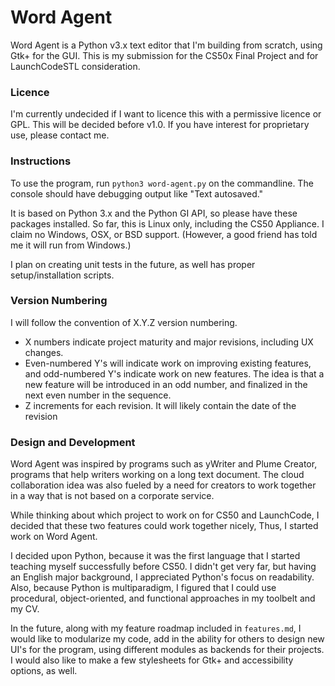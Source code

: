 # Word Agent

Word Agent is a Python v3.x text editor that I'm building from scratch,
using Gtk+ for the GUI. This is my submission for the CS50x Final
Project and for LaunchCodeSTL consideration.

### Licence

I'm currently undecided if I want to licence this with a permissive
licence or GPL. This will be decided before v1.0. If you have interest
for proprietary use, please contact me.

### Instructions

To use the program, run `python3 word-agent.py` on the commandline. The
console should have debugging output like "Text autosaved."

It is based on Python 3.x and the Python GI API, so please have these
packages installed. So far, this is Linux only, including the CS50
Appliance. I claim no Windows, OSX, or BSD support. (However, a
good friend has told me it will run from Windows.)

I plan on creating unit tests in the future, as well has proper
setup/installation scripts.

### Version Numbering

I will follow the convention of X.Y.Z version numbering.
* X numbers indicate project maturity and major revisions, including UX
changes.
* Even-numbered Y's will indicate work on improving existing features,
and odd-numbered Y's indicate work on new features. The idea is that a
new feature will be introduced in an odd number, and finalized in the
next even number in the sequence.
* Z increments for each revision.
It will likely contain the date of the revision

### Design and Development

Word Agent was inspired by programs such as yWriter and Plume Creator,
programs that help writers working on a long text document. The cloud
collaboration idea was also fueled by a need for creators to work
together in a way that is not based on a corporate service.

While thinking about which project to work on for CS50 and LaunchCode,
I decided that these two features could work together nicely, Thus,
I started work on Word Agent.

I decided upon Python, because it was the first language that I started
teaching myself successfully before CS50. I didn't get very far, but
having an English major background, I appreciated Python's focus on
readability. Also, because Python is multiparadigm, I figured that
I could use procedural, object-oriented, and functional approaches in my
toolbelt and my CV.

In the future, along with my feature roadmap included in `features.md`,
I would like to modularize my code, add in the ability for others to
design new UI's for the program, using different modules as backends
for their projects. I would also like to make a few stylesheets for
Gtk+ and accessibility options, as well.
